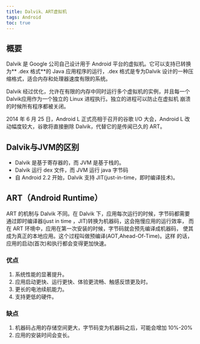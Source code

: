 ```yaml
---
title: Dalvik、ART虚拟机
tags: Android
toc: true
---
```


## 概要

Dalvik 是 Google 公司自己设计用于 Android 平台的虚拟机。它可以支持已转换为** .dex 格式**的 Java 应用程序的运行，.dex 格式是专为Dalvik 设计的一种压缩格式，适合内存和处理器速度有限的系统。

Dalvik 经过优化，允许在有限的内存中同时运行多个虚拟机的实例，并且每一个Dalvik应用作为一个独立的 Linux 进程执行。独立的进程可以防止在虚拟机 崩溃的时候所有程序都被关闭。

2014 年 6 月 25 日，Android L 正式亮相于召开的谷歌 I/O 大会，Android L 改 动幅度较大，谷歌将直接删除 Dalvik，代替它的是传闻已久的 ART。

## Dalvik与JVM的区别

- Dalvik 是基于寄存器的，而 JVM 是基于栈的。
- Dalvik 运行 dex 文件，而 JVM 运行 java 字节码
- 自 Android 2.2 开始，Dalvik 支持 JIT(just-in-time，即时编译技术)。


## ART（Android Runtime）


ART 的机制与 Dalvik 不同。在 Dalvik 下，应用每次运行的时候，字节码都需要通过即时编译器(just in time ，JIT)转换为机器码，这会拖慢应用的运行效率，
而在 ART 环境中，应用在第一次安装的时候，字节码就会预先编译成机器码， 使其成为真正的本地应用。这个过程叫做预编译(AOT,Ahead-Of-Time)。这样 的话，应用的启动(首次)和执行都会变得更加快速。


### 优点

1. 系统性能的显著提升。 
2. 应用启动更快、运行更快、体验更流畅、触感反馈更及时。 
3. 更长的电池续航能力。
4. 支持更低的硬件。


### 缺点

1. 机器码占用的存储空间更大，字节码变为机器码之后，可能会增加 10%-20%
2. 应用的安装时间会变长。
